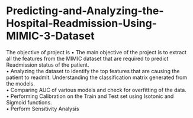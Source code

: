 # Predicting-and-Analyzing-the-Hospital-Readmission-Using-MIMIC-3-Dataset
The objective of project is
•	The main objective of the project is to extract all the features from the MIMIC dataset that are required to predict Readmission status of the patient.     
•	Analyzing the dataset to identify the top features that are causing the patient to readmit. Understanding the classification matrix generated from the models.     
•	Comparing AUC of various models and check for overfitting of the data.    
•	Performing Calibration on the Train and Test set using Isotonic and Sigmoid functions.   
•	Perform Sensitivity Analysis    
